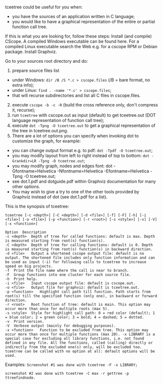 tceetree could be useful for you when:
- you have the sources of an application written in C language;
- you would like to have a graphical representation of the entire or partial function call tree.


If this is what you are looking for, follow these steps:
Install (and compile) CScope. A compiled Windows executable can be found here. For a compiled Linux executable search the Web e.g. for a cscope RPM or Debian package.
Install Graphviz.


Go to your sources root directory and do:

1. prepare source files list
  - under Windows: ```dir /B /S *.c > cscope.files``` (/B = bare format, no extra info);
  - under Linux: ```find . -name '*.c' > cscope.files```;
  - that will recurse subdirectories and list all C files in cscope.files.
2. execute ```cscope -b -c -R``` (build the cross reference only, don't compress it, recurse);
3. run ```tceetree``` with cscope.out as input (default) to get tceetree.out (DOT language representation of function call tree);
4. execute ```dot -Tpng -O tceetree.out``` to get a graphical representation of the tree in tceetree.out.png.
5. There are a lot of options you can specify when invoking dot to customize the graph, for example:
  - you can change output format e.g. to pdf: ```dot -Tpdf -O tceetree.out```;
  - you may modify layout from left to right instead of top to bottom: ```dot -Grankdir=LR -Tpng -O tceetree.out```;
  - you may modify graph, nodes and edges font: dot -Gfontname=Helvetica -Nfontname=Helvetica -Efontname=Helvetica -Tpng -O tceetree.out;
  - see dot.1.pdf and dotguide.pdf within Graphviz documentation for many other options.
  - You may wish to give a try to one of the other tools provided by Graphviz instead of dot (see dot.1.pdf for a list).


This is the synopsis of tceetree:

```tceetree [-c <depth>] [-C <depth>] [-d <file>] [-f] [-F] [-h] [-i <file>] [-o <file>] [-p <function>] [-r <root>] [-s <style>] [-v] [-V] [-x <function>]```

```
Option	Description
-c <depth>	Depth of tree for called functions: default is max. Depth is measured starting from root(s) function(s).
-C <depth>	Depth of tree for calling functions: default is 0. Depth is measured starting from root(s) function(s) in backward direction.
-d <file>	Output a shortened cscope output file: default is no output. The shortened file includes only function information and can be used as input (-i) for following calls to tceetree to increase speed on big projects.
-f	Print the file name where the call is near to branch.
-F	Group functions into one cluster for each source file.
-h	Print help.
-i <file>	Input cscope output file: default is cscope.out.
-o <file>	Output file for graphviz: default is tceetree.out.
-p <function>	Highlight call path till function. Path starts from root(s) till the specified function (only one), in backward or forward direction.
-r <root>	Root function of tree: default is main. This option may occur more than once for multiple roots (max 5).
-s <style>	Style for highlight call path: 0 = red color (default); 1 = blue color; 2 = green color; 3 = bold; 4 = dashed; 5 = dotted.
-v	Print version.
-V	Verbose output (mainly for debugging purposes).
-x <function>	Function to be excluded from tree. This option may occur more than once for multiple functions (max 20). -x LIBRARY is a special case for excluding all library functions, i.e. not found defined in any file. All the functions, called (calling) directly or indirectly from the excluded one(s) only, will be excluded too.
tceetree can be called with no option at all: default options will be used.
```

Examples:
```Screenshot #1 was done with tceetree -F -x LIBRARY;```

```screenshot #2 was done with tceetree -C max -r gettree -p ttreefindnode.```

